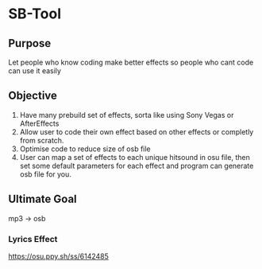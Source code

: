 # SB-Tool

Purpose
-----------------------------
Let people who know coding make better effects
so people who cant code can use it easily

Objective
-----------------------------
1. Have many prebuild set of effects, sorta like using Sony Vegas or AfterEffects
2. Allow user to code their own effect based on other effects or completly from scratch.
3. Optimise code to reduce size of osb file
4. User can map a set of effects to each unique hitsound in osu file, then set some default parameters for each effect and program can generate osb file for you.

Ultimate Goal
---------------------------
mp3 -> osb 


### Lyrics Effect
https://osu.ppy.sh/ss/6142485
